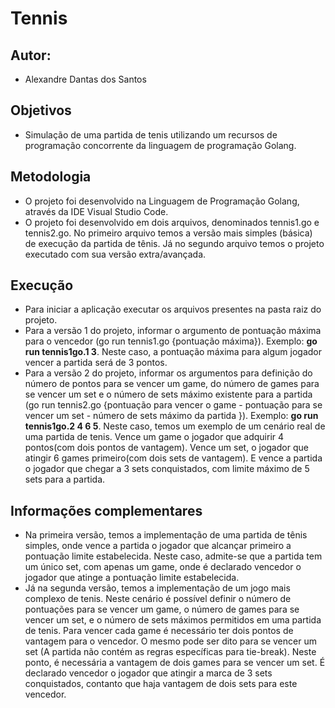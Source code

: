 # Tennis

## Autor:
- Alexandre Dantas dos Santos

## Objetivos
- Simulação de uma partida de tenis utilizando um recursos de programação concorrente da linguagem de programação Golang.

## Metodologia
- O projeto foi desenvolvido na Linguagem de Programação Golang, através da IDE Visual Studio Code.
- O projeto foi desenvolvido em dois arquivos, denominados tennis1.go e tennis2.go. No primeiro arquivo temos a versão mais simples (básica) de execução da partida de tênis. 
Já no segundo arquivo temos o projeto executado com sua versão extra/avançada.

## Execução
- Para iniciar a aplicação executar os arquivos presentes na pasta raiz do projeto.
- Para a versão 1 do projeto, informar o argumento de pontuação máxima para o vencedor (go run tennis1.go {pontuação máxima}). Exemplo: **go run tennis1go.1 3**. Neste caso, a pontuação máxima para algum jogador vencer a partida será de 3 pontos. 
- Para a versão 2 do projeto, informar os argumentos para definição do número de pontos para se vencer um game, do número de games para se vencer um set e o número de sets máximo existente para a partida (go run tennis2.go {pontuação para vencer o game - pontuação para se vencer um set - número de sets máximo da partida }). Exemplo: **go run tennis1go.2 4 6 5**. Neste caso, temos um exemplo de um cenário real de uma partida de tenis. Vence um game o jogador que adquirir 4 pontos(com dois pontos de vantagem). Vence um set, o jogador que atingir 6 games primeiro(com dois sets de vantagem). E vence a partida o jogador que chegar a 3 sets conquistados, com limite máximo de 5 sets para a partida.

## Informações complementares
- Na primeira versão, temos a implementação de uma partida de tênis simples, onde vence a partida o jogador que alcançar primeiro a pontuação limite estabelecida. Neste caso, admite-se que a partida tem um único set, com apenas um game, onde é declarado vencedor o jogador que atinge a pontuação limite estabelecida.
- Já na segunda versão, temos a implementação de um jogo mais complexo de tenis. Neste cenário é possível definir o número de pontuações para se vencer um game, o número de games para se vencer um set, e o número de sets máximos permitidos em uma partida de tenis. Para vencer cada game é necessário ter dois pontos de vantagem para o vencedor. O mesmo pode ser dito para se vencer um set (A partida não contém as regras específicas para tie-break). Neste ponto, é necessária a vantagem de dois games para se vencer um set. É declarado vencedor o jogador que atingir a marca de 3 sets conquistados, contanto que haja vantagem de dois sets para este vencedor.


